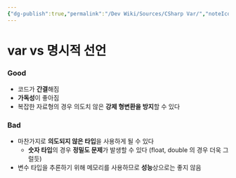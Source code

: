 ```yaml
---
{"dg-publish":true,"permalink":"/Dev Wiki/Sources/CSharp Var/","noteIcon":"","created":"2024-09-09T00:00:45.000+09:00","updated":"2025-07-19T22:58:36.951+09:00"}
---
```


# var vs 명시적 선언
### Good
- 코드가 **간결**해짐
- **가독성**이 좋아짐
- 복잡한 자료형의 경우 의도치 않은 **강제 형변환을 방지**할 수 있다
### Bad
- 마찬가지로 **의도되지 않은 타입**을 사용하게 될 수 있다
	- **숫자 타입**의 경우 **정밀도 문제**가 발생할 수 있다 (float, double 의 경우 더욱 그럴듯)
- 변수 타입을 추론하기 위해 메모리를 사용하므로 **성능**상으로는 좋지 않음